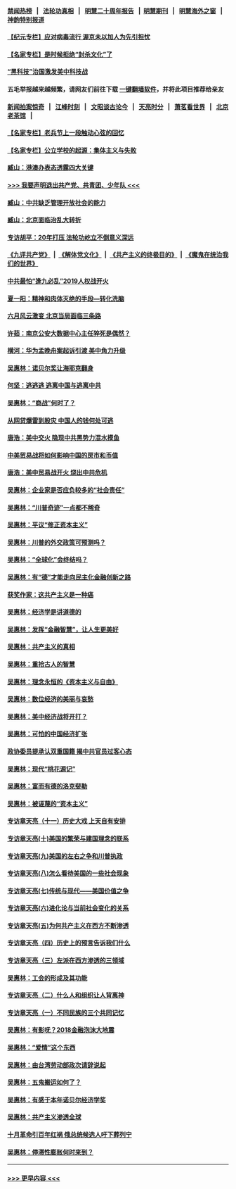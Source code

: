 #### [禁闻热榜](热点新闻.md?=0)  &nbsp;&nbsp;|&nbsp;&nbsp; [法轮功真相](https://github.com/gfw-breaker/truth/blob/master/README.md?=0) &nbsp;&nbsp;|&nbsp;&nbsp; [明慧二十周年报告](https://github.com/gfw-breaker/mh-reports/blob/master/README.md?=0) &nbsp;&nbsp;|&nbsp;&nbsp;[明慧期刊](https://github.com/gfw-breaker/mh-qikan) &nbsp;&nbsp;|&nbsp;&nbsp; [明慧海外之窗](https://github.com/gfw-breaker/mh-news/blob/master/README.md?=0) &nbsp;&nbsp;|&nbsp;&nbsp; [神韵特别报道](https://github.com/gfw-breaker/mh-news/blob/master/shenyun.md?=0)
#### [【纪元专栏】应对病毒流行 渥京未以加人为先引担忧](../pages/nsc423/n11875714.md?t=03092232) 
#### [【名家专栏】是时候拒绝“封杀文化”了](../pages/nsc423/n11814093.md?t=03092232) 
#### [“黑科技”治国激发美中科技战](../pages/nsc423/n11638056.md?t=03092232) 
#### 五毛举报越来越频繁，请网友们前往下载 [一键翻墙软件](https://github.com/gfw-breaker/ssr-accounts)，并将此项目推荐给亲友
#### [新闻拍案惊奇](https://github.com/gfw-breaker/banned-news/blob/master/pages/link4.md) &nbsp;&nbsp;|&nbsp;&nbsp; [江峰时刻](https://github.com/gfw-breaker/banned-news/blob/master/pages/link4.md) &nbsp;&nbsp;|&nbsp;&nbsp; [文昭谈古论今](https://github.com/gfw-breaker/banned-news/blob/master/pages/link4.md) &nbsp;&nbsp;|&nbsp;&nbsp; [天亮时分](https://github.com/gfw-breaker/banned-news/blob/master/pages/link4.md) &nbsp;&nbsp;|&nbsp;&nbsp; [萧茗看世界](https://github.com/gfw-breaker/banned-news/blob/master/pages/link4.md) &nbsp;&nbsp;|&nbsp;&nbsp; [北京老茶馆](https://github.com/gfw-breaker/banned-news/blob/master/pages/link4.md) &nbsp;&nbsp;|&nbsp;&nbsp; 
#### [【名家专栏】老兵节上一段触动心弦的回忆](../pages/nsc423/n11646016.md?t=03092232) 
#### [【名家专栏】公立学校的起源：集体主义与失败](../pages/nsc423/n11601833.md?t=03092232) 
#### [臧山：港澳办表态透露四大关键](../pages/nsc423/n11421628.md?t=03092232) 
#### [>>> 我要声明退出共产党、共青团、少年队 <<<](https://github.com/begood0513/goodnews/blob/master/quit/letter.md) 
#### [臧山：中共缺乏管理开放社会的能力](../pages/nsc423/n11407457.md?t=03092232) 
#### [臧山：北京面临治乱大转折](../pages/nsc423/n11406895.md?t=03092232) 
#### [专访胡平：20年打压 法轮功屹立不倒意义深远](../pages/nsc423/n11398800.md?t=03092232) 
#### [《九评共产党》](https://github.com/begood0513/9ping.md/blob/master/README.md) &nbsp;|&nbsp; [《解体党文化》](../../../../jtdwh.md/blob/master/README.md)  &nbsp;|&nbsp; [《共产主义的终极目的》](../../../../gczydzjmd.md/blob/master/README.md) &nbsp;|&nbsp; [《魔鬼在统治我们的世界》](../../../../mgztzwmdsj.md/blob/master/README.md) 
#### [中共最怕“逢九必乱”2019人权战开火](../pages/nsc423/n11385248.md?t=03092232) 
#### [夏一阳：精神和肉体灭绝的手段—转化洗脑](../pages/nsc423/n11368250.md?t=03092232) 
#### [六月风云激变 北京当局面临三条路](../pages/nsc423/n11313668.md?t=03092232) 
#### [许茹：南京公安大数据中心主任猝死是偶然？](../pages/nsc423/n11064744.md?t=03092232) 
#### [横河：华为孟晚舟案起诉引渡 美中角力升级](../pages/nsc423/n11027230.md?t=03092232) 
#### [吴惠林：诺贝尔奖让海耶克翻身](../pages/nsc423/n10890049.md?t=03092232) 
#### [何坚：逃逃逃 逃离中国与逃离中共](../pages/nsc423/n10592891.md?t=03092232) 
#### [吴惠林：“商战”何时了？](../pages/nsc423/n10573558.md?t=03092232) 
#### [从网贷爆雷到股灾 中国人的钱何处可逃](../pages/nsc423/n10572800.md?t=03092232) 
#### [唐浩：美中交火 隐现中共黑势力混水摸鱼](../pages/nsc423/n10544040.md?t=03092232) 
#### [中美贸易战将如何影响中国的房市和币值](../pages/nsc423/n10543697.md?t=03092232) 
#### [唐浩：美中贸易战开火 烧出中共危机](../pages/nsc423/n10540126.md?t=03092232) 
#### [吴惠林：企业家是否应负较多的“社会责任”](../pages/nsc423/n10535022.md?t=03092232) 
#### [吴惠林：“川普奇迹”一点都不稀奇](../pages/nsc423/n10512808.md?t=03092232) 
#### [吴惠林：平议“修正资本主义”](../pages/nsc423/n10495724.md?t=03092232) 
#### [吴惠林：川普的外交政策可预测吗？](../pages/nsc423/n10462387.md?t=03092232) 
#### [吴惠林：“全球化”会终结吗？](../pages/nsc423/n10452838.md?t=03092232) 
#### [吴惠林：有“德”才能走向民主化金融创新之路](../pages/nsc423/n10432292.md?t=03092232) 
#### [获奖作家：这共产主义是一种癌](../pages/nsc423/n10431541.md?t=03092232) 
#### [吴惠林：经济学是讲道德的](../pages/nsc423/n10398014.md?t=03092232) 
#### [吴惠林：发挥“金融智慧”，让人生更美好](../pages/nsc423/n10375019.md?t=03092232) 
#### [吴惠林：共产主义的真相](../pages/nsc423/n10351394.md?t=03092232) 
#### [吴惠林：重拾古人的智慧](../pages/nsc423/n10337691.md?t=03092232) 
#### [吴惠林：理念永恒的《资本主义与自由》](../pages/nsc423/n10316274.md?t=03092232) 
#### [吴惠林：数位经济的美丽与哀愁](../pages/nsc423/n10292946.md?t=03092232) 
#### [吴惠林：美中经济战将开打？](../pages/nsc423/n10258825.md?t=03092232) 
#### [吴惠林：可怕的中国经济扩张](../pages/nsc423/n10219147.md?t=03092232) 
#### [政协委员提承认双重国籍 揭中共官员过客心态](../pages/nsc423/n10208809.md?t=03092232) 
#### [吴惠林：现代“桃花源记”](../pages/nsc423/n10185234.md?t=03092232) 
#### [吴惠林：富而有德的洛克斐勒](../pages/nsc423/n10142264.md?t=03092232) 
#### [吴惠林：被诬蔑的“资本主义”](../pages/nsc423/n10124816.md?t=03092232) 
#### [专访章天亮（十一）历史大戏 上天自有安排](../pages/nsc423/n10094905.md?t=03092232) 
#### [专访章天亮(十)美国的繁荣与建国理念的联系](../pages/nsc423/n10094899.md?t=03092232) 
#### [专访章天亮(九)美国的左右之争和川普执政](../pages/nsc423/n10094889.md?t=03092232) 
#### [专访章天亮(八)怎么看待美国的一些社会现象](../pages/nsc423/n10094857.md?t=03092232) 
#### [专访章天亮(七)传统与现代——美国价值之争](../pages/nsc423/n10093140.md?t=03092232) 
#### [专访章天亮(六)进化论与当前社会变化的关系](../pages/nsc423/n10092036.md?t=03092232) 
#### [专访章天亮(五)为何共产主义在西方不断渗透](../pages/nsc423/n10083620.md?t=03092232) 
#### [专访章天亮（四）历史上的预言告诉我们什么](../pages/nsc423/n10083606.md?t=03092232) 
#### [专访章天亮（三）左派在西方渗透的三领域](../pages/nsc423/n10081115.md?t=03092232) 
#### [吴惠林：工会的形成及其功能](../pages/nsc423/n10080633.md?t=03092232) 
#### [专访章天亮（二）什么人和组织让人背离神](../pages/nsc423/n10076637.md?t=03092232) 
#### [专访章天亮（一）不同民族的三个共同记忆](../pages/nsc423/n10074188.md?t=03092232) 
#### [吴惠林：有影呒？2018金融泡沫大地震](../pages/nsc423/n10040534.md?t=03092232) 
#### [吴惠林：“爱情”这个东西](../pages/nsc423/n10019423.md?t=03092232) 
#### [吴惠林：由台湾劳动部政次请辞说起](../pages/nsc423/n9979679.md?t=03092232) 
#### [吴惠林：五鬼搬运如何了？](../pages/nsc423/n9925338.md?t=03092232) 
#### [吴惠林：有感于本年诺贝尔经济学奖](../pages/nsc423/n9871883.md?t=03092232) 
#### [吴惠林：共产主义渗透全球](../pages/nsc423/n9812748.md?t=03092232) 
#### [十月革命引百年红祸 俄总统候选人吁下葬列宁](../pages/nsc423/n9810182.md?t=03092232) 
#### [吴惠林：停滞性膨胀何时来到？](../pages/nsc423/n9764136.md?t=03092232) 

----
#### [ >>> 更早内容 <<< ](../indexes/nsc423-earlier.md)

